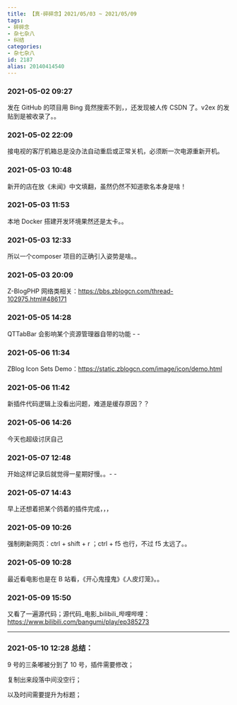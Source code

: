 ```yaml
---
title: 【真·碎碎念】2021/05/03 ~ 2021/05/09
tags:
- 碎碎念
- 杂七杂八
- 纠结
categories:
- 杂七杂八
id: 2187
alias: 20140414540
---
```


### 2021-05-02 09:27

发在 GitHub 的项目用 Bing 竟然搜索不到，，还发现被人传 CSDN 了。v2ex 的发贴到是被收录了。。

### 2021-05-02 22:09

接电视的客厅机箱总是没办法自动重启或正常关机，必须断一次电源重新开机。

<!--more-->

### 2021-05-03 10:48

新开的店在放《未闻》中文填翻，虽然仍然不知道歌名本身是啥！

### 2021-05-03 11:53

本地 Docker 搭建开发环境果然还是太卡。。

### 2021-05-03 12:33

所以一个composer 项目的正确引入姿势是啥。。

### 2021-05-03 20:09

Z-BlogPHP 网络类相关：https://bbs.zblogcn.com/thread-102975.html#486171

### 2021-05-05 14:28

QTTabBar 会影响某个资源管理器自带的功能 - -

### 2021-05-06 11:34

ZBlog Icon Sets Demo：https://static.zblogcn.com/image/icon/demo.html

### 2021-05-06 11:42

新插件代码逻辑上没看出问题，难道是缓存原因？？

### 2021-05-06 14:26

今天也超级讨厌自己

### 2021-05-07 12:48

开始这样记录后就觉得一星期好慢。。- -

### 2021-05-07 14:43

早上还想着把某个鸽着的插件完成，，，

### 2021-05-09 10:26

强制刷新网页：ctrl + shift + r ；ctrl + f5 也行，不过 f5 太远了。。

### 2021-05-09 10:28

最近看电影也是在 B 站看，《开心鬼撞鬼》《人皮灯笼》。。

### 2021-05-09 15:50

又看了一遍源代码；源代码_电影_bilibili_哔哩哔哩：https://www.bilibili.com/bangumi/play/ep385273

---------------

### **2021-05-10 12:28 总结：**

9 号的三条嘟被分到了 10 号，插件需要修改；

复制出来段落中间没空行；

以及时间需要提升为标题；

